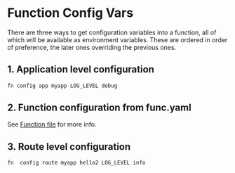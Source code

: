 # Function Config Vars

There are three ways to get configuration variables into a function, all of which will be available as environment variables.
These are ordered in order of preference, the later ones overriding the previous ones.

## 1. Application level configuration

```sh
fn config app myapp LOG_LEVEL debug
```

## 2. Function configuration from func.yaml

See [Function file](func-file.md) for more info. 

## 3. Route level configuration

```sh
fn  config route myapp hello2 LOG_LEVEL info
```
